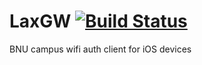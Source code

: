 # LaxGW [![Build Status](https://travis-ci.org/picapica/LaxGW.svg?branch=master)](https://travis-ci.org/picapica/LaxGW)
BNU campus wifi auth client for iOS devices

